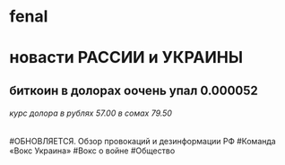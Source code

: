 # fenal
# новасти РАССИИ и УКРАИНЫ 
## биткоин в долорах оочень упал 0.000052
###### курс долора в рублях 57.00 в сомах 79.50
#ОБНОВЛЯЕТСЯ. Обзор провокаций и дезинформации РФ
#Команда «Вокс Украина»
#Вокс о войне
#Общество
